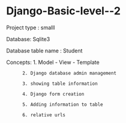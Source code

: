 # Django-Basic-level--2



Project type : smalll

Database: Sqlite3

Database table name : Student

Concepts: 1. Model - View - Template

          2. Django database admin management
          
          3. showing table information
           
          4. Django form creation
          
          5. Adding information to table
           
          6. relative urls
